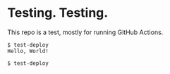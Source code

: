 # Testing. Testing.

This repo is a test, mostly for running GitHub Actions.

```console
$ test-deploy
Hello, World!
```

```console
$ test-deploy
```